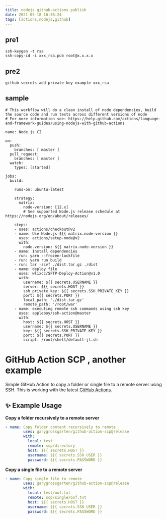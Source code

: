 ```yaml
---
title: nodejs github-actions publish
date: 2021-05-18 16:36:24
tags: [actions,nodejs,github]
---
```

## pre1
```
ssh-keygen -t rsa
ssh-copy-id -i xxx_rsa.pub root@x.x.x.x
```

## pre2
```
github secrets add private-key example xxx_rsa
```

## sample

```
# This workflow will do a clean install of node dependencies, build the source code and run tests across different versions of node
# For more information see: https://help.github.com/actions/language-and-framework-guides/using-nodejs-with-github-actions

name: Node.js CI

on:
  push:
    branches: [ master ]
  pull_request:
    branches: [ master ]
  watch:
    types: [started]

jobs:
  build:

    runs-on: ubuntu-latest

    strategy:
      matrix:
        node-version: [12.x]
        # See supported Node.js release schedule at https://nodejs.org/en/about/releases/

    steps:
    - uses: actions/checkout@v2
    - name: Use Node.js ${{ matrix.node-version }}
      uses: actions/setup-node@v2
      with:
        node-version: ${{ matrix.node-version }}
    - name: Install dependencies
      run: yarn --frozen-lockfile
    - run: yarn run build
    - run: tar -zcvf ./dist.tar.gz ./dist
    - name: deploy file
      uses: wlixcc/SFTP-Deploy-Action@v1.0
      with:
        username: ${{ secrets.USERNAME }}
        server: ${{ secrets.HOST }}
        ssh_private_key: ${{ secrets.SSH_PRIVATE_KEY }} 
        port: ${{ secrets.PORT }} 
        local_path: './dist.tar.gz'
        remote_path: '/root/war'
    - name: executing remote ssh commands using ssh key
      uses: appleboy/ssh-action@master
      with:
        host: ${{ secrets.HOST }}
        username: ${{ secrets.USERNAME }}
        key: ${{ secrets.SSH_PRIVATE_KEY }}
        port: ${{ secrets.PORT }}
        script: /root/shell/default-jl.sh
```

# GitHub Action SCP , another example

Simple GitHub Action to copy a folder or single file to a remote server using SSH. This is working with the latest [GitHub Actions](https://github.com/features/actions).

## ✨ Example Usage

**Copy a folder recursively to a remote server**

```yml
- name: Copy folder content recursively to remote
        uses: garygrossgarten/github-action-scp@release
        with:
          local: test
          remote: scp/directory
          host: ${{ secrets.HOST }}
          username: ${{ secrets.SSH_USER }}
          password: ${{ secrets.PASSWORD }}

```

**Copy a single file to a remote server**

```yml
- name: Copy single file to remote
        uses: garygrossgarten/github-action-scp@release
        with:
          local: test/oof.txt
          remote: scp/single/oof.txt
          host: ${{ secrets.HOST }}
          username: ${{ secrets.SSH_USER }}
          password: ${{ secrets.PASSWORD }}

```
